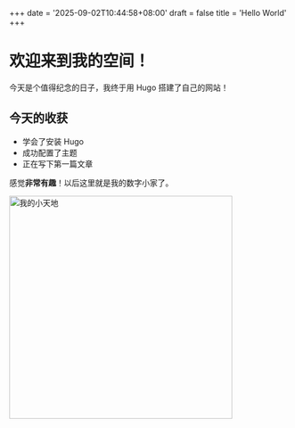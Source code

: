 +++
date = '2025-09-02T10:44:58+08:00'
draft = false
title = 'Hello World'
+++
# 欢迎来到我的空间！

今天是个值得纪念的日子，我终于用 Hugo 搭建了自己的网站！

## 今天的收获

-   学会了安装 Hugo
-   成功配置了主题
-   正在写下第一篇文章

感觉**非常有趣**！以后这里就是我的数字小家了。

<img src="/images/20250903_125150_0.JPG" alt="我的小天地" width="400">